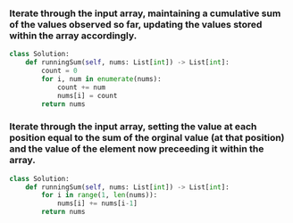 ### Iterate through the input array, maintaining a cumulative sum of the values observed so far, updating the values stored within the array accordingly.

``` python
class Solution:
    def runningSum(self, nums: List[int]) -> List[int]:
        count = 0
        for i, num in enumerate(nums):
            count += num
            nums[i] = count
        return nums
```

### Iterate through the input array, setting the value at each position equal to the sum of the orginal value (at that position) and the value of the element now preceeding it within the array.

``` python
class Solution:
    def runningSum(self, nums: List[int]) -> List[int]:
        for i in range(1, len(nums)):
            nums[i] += nums[i-1]
        return nums
```
